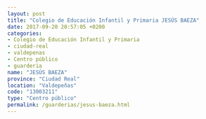```yaml
---
layout: post
title: "Colegio de Educación Infantil y Primaria JESÚS BAEZA"
date: 2017-09-20 20:57:05 +0200
categories:
- Colegio de Educación Infantil y Primaria
- ciudad-real
- valdepenas
- Centro público
- guarderia
name: "JESÚS BAEZA"
province: "Ciudad Real"
location: "Valdepeñas"
code: "13003211"
type: "Centro público"
permalink: /guarderias/jesus-baeza.html
---
```

